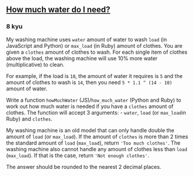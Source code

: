 <h2><a href=https://www.codewars.com/kata/575fa9afee048b293e000287/train/python target="_blank">How much water do I need?</a></h2><h3>8 kyu</h3><p>My washing machine uses <code>water</code> amount of water to wash <code>load</code> (in JavaScript and Python) or <code>max_load</code> (in Ruby) amount of clothes. You are given a <code>clothes</code> amount of clothes to wash.  For each single item of clothes above the load, the washing machine will use 10% more water (multiplicative) to clean.</p><p>For example, if the load is <code>10</code>, the amount of water it requires is <code>5</code> and the amount of clothes to wash is <code>14</code>, then you need <code>5 * 1.1 ^ (14 - 10)</code> amount of water.</p><p>Write a function <code>howMuchWater</code> (JS)/<code>how_much_water</code> (Python and Ruby) to work out how much water is needed if you have a <code>clothes</code> amount of clothes.  The function will accept 3 arguments: - <code>water</code>, <code>load</code> (or <code>max_load</code>in Ruby) and <code>clothes</code>.</p><p>My washing machine is an old model that can only handle double the amount of <code>load</code> (or <code>max_load</code>).  If the amount of <code>clothes</code> is more than 2 times the standard amount of <code>load</code> (<code>max_load</code>), return <code>'Too much clothes'</code>.  The washing machine also cannot handle any amount of clothes less than <code>load</code> (<code>max_load</code>).  If that is the case, return <code>'Not enough clothes'</code>.</p><p>The answer should be rounded to the nearest 2 decimal places.</p>
